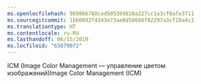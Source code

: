 ```yaml
---
ms.openlocfilehash: 989886780ced505369828a227cc1a3cf0afe3711
ms.sourcegitcommit: 1bb00d2f4343e73ae8d58668f02297a3cf10a4c1
ms.translationtype: HT
ms.contentlocale: ru-RU
ms.lasthandoff: 06/15/2019
ms.locfileid: "63879072"
---
```

<span data-ttu-id="05765-101">ICM (Image Color Management — управление цветом изображений)</span><span class="sxs-lookup"><span data-stu-id="05765-101">Image Color Management (ICM)</span></span>